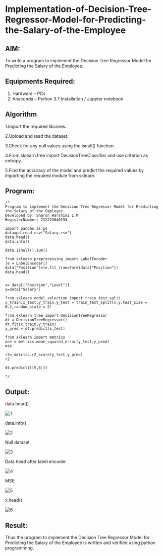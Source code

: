 # Implementation-of-Decision-Tree-Regressor-Model-for-Predicting-the-Salary-of-the-Employee

## AIM:
To write a program to implement the Decision Tree Regressor Model for Predicting the Salary of the Employee.

## Equipments Required:
1. Hardware – PCs
2. Anaconda – Python 3.7 Installation / Jupyter notebook

## Algorithm
1.Import the required libraries.

2.Upload and read the dataset.

3.Check for any null values using the isnull() function.

4.From sklearn.tree import DecisionTreeClassifier and use criterion as entropy.

5.Find the accuracy of the model and predict the required values by importing the required module from sklearn.
## Program:
```
/*
Program to implement the Decision Tree Regressor Model for Predicting the Salary of the Employee.
Developed by: Sharon Harshini L M
RegisterNumber: 212223040193

import pandas as pd
data=pd.read_csv("Salary.csv")
data.head()
data.info()

data.isnull().sum()

from sklearn.preprocessing import LabelEncoder
le = LabelEncoder()
data["Position"]=le.fit_transform(data["Position"])
data.head()


x= data[["Position","Level"]]
y=data["Salary"]

from sklearn.model_selection import train_test_split
x_train,x_test,y_train,y_test = train_test_split(x,y,test_size = 0.2,random_state = 2)

from sklearn.tree import DecisionTreeRegressor
dt = DecisionTreeRegressor()
dt.fit(x_train,y_train)
y_pred = dt.predict(x_test)

from sklearn import metrics
mse = metrics.mean_squared_error(y_test,y_pred)
mse

r2= metrics.r2_score(y_test,y_pred)
r2

dt.predict([[5,6]])
  
*/
```

## Output:
data.head()

![1](https://github.com/sharon120/Implementation-of-Decision-Tree-Regressor-Model-for-Predicting-the-Salary-of-the-Employee/assets/149555539/04af2fd1-c644-4d3b-910e-769f237aa6ee)

data.info()

![2](https://github.com/sharon120/Implementation-of-Decision-Tree-Regressor-Model-for-Predicting-the-Salary-of-the-Employee/assets/149555539/a064c121-25d2-4724-b6e0-c562c684fc86)

Null dataset

![3](https://github.com/sharon120/Implementation-of-Decision-Tree-Regressor-Model-for-Predicting-the-Salary-of-the-Employee/assets/149555539/040a25b1-8bfb-4785-83ca-52396ef7c98c)

Data head after label encoder

![4](https://github.com/sharon120/Implementation-of-Decision-Tree-Regressor-Model-for-Predicting-the-Salary-of-the-Employee/assets/149555539/bc403980-d751-475d-867e-b1f604ee2354)

MSE

![5](https://github.com/sharon120/Implementation-of-Decision-Tree-Regressor-Model-for-Predicting-the-Salary-of-the-Employee/assets/149555539/67b79717-fc83-4fc8-9a02-a7aafbdfbf0c)

x.head()

![6](https://github.com/sharon120/Implementation-of-Decision-Tree-Regressor-Model-for-Predicting-the-Salary-of-the-Employee/assets/149555539/b74191c1-7399-4933-9515-29a7ce3a510d)


## Result:
Thus the program to implement the Decision Tree Regressor Model for Predicting the Salary of the Employee is written and verified using python programming.
